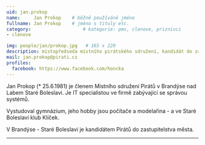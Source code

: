 ```yaml
---
uid: jan.prokop
name:     Jan Prokop  	# běžně používáné jméno
fullname: Jan Prokop  	# jméno s tituly etc.
category:                   # kategorie: pms, clenove, priznivci
- clenove

img: people/jan/prokop.jpg   # 165 x 220
description: místopředseda místního pirátského sdružení, kandidát do zastupitelstva, povoláním podnikatel v dřevozpracujícím průmyslu  # kratký popis, max 160 znaků
mail: jan.prokop@pirati.cz
profiles:
  facebook: https://www.facebook.com/honcka
---
```


Jan Prokop (* 25.6.1981) je členem Místního sdružení Pirátů v Brandýse nad Labem Staré Boleslavi. Je IT specialistou ve firmě zabývající se správou systémů. 

Vystudoval gymnázium, jeho hobby jsou počítače a modelařina - a ve Staré Boleslavi klub Klíček.

V Brandýse - Staré Boleslavi je kandidátem Pirátů do zastupitelstva města. 

---


